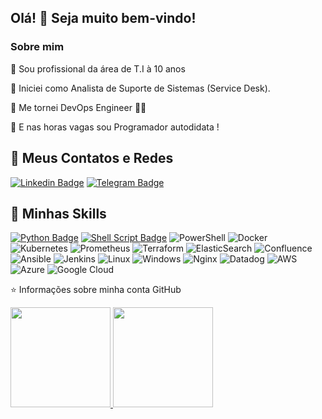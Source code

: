 ## Olá! 👋 Seja muito bem-vindo!

<h3> Sobre mim </h3>

🤔 Sou profissional da área de T.I à 10 anos

💼   Iniciei como Analista de Suporte de Sistemas (Service Desk).

🌱  Me tornei DevOps Engineer 🔎🐞

🔎 E nas horas vagas sou Programador autodidata ! 

## 💬 Meus Contatos e Redes
[![Linkedin Badge](https://img.shields.io/badge/-Linkedin-blue?style=for-the-badge&logo=Linkedin&logoColor=white&link=https://github.com/LeonardoMoreiraSilva)](https://www.linkedin.com/in/leonardocmsilva/)
[![Telegram Badge](https://img.shields.io/badge/Telegram-2CA5E0?style=for-the-badge&logo=telegram&logoColor=white&link=https://github.com/LeonardoMoreiraSilva)](https://t.me/leomoreiraS)

## 🚀 Minhas Skills
[![Python Badge](https://img.shields.io/badge/Python-3776AB?style=for-the-badge&logo=python&logoColor=white)]()
[![Shell Script Badge](https://img.shields.io/badge/Shell_Script-121011?style=for-the-badge&logo=gnu-bash&logoColor=white)]()
![PowerShell](https://img.shields.io/badge/PowerShell-%235391FE.svg?style=for-the-badge&logo=powershell&logoColor=white)
![Docker](https://img.shields.io/badge/docker-%230db7ed.svg?style=for-the-badge&logo=docker&logoColor=white)
![Kubernetes](https://img.shields.io/badge/kubernetes-%23326ce5.svg?style=for-the-badge&logo=kubernetes&logoColor=white)
![Prometheus](https://img.shields.io/badge/Prometheus-E6522C?style=for-the-badge&logo=Prometheus&logoColor=white)
![Terraform](https://img.shields.io/badge/terraform-%235835CC.svg?style=for-the-badge&logo=terraform&logoColor=white)
![ElasticSearch](https://img.shields.io/badge/-ElasticSearch-005571?style=for-the-badge&logo=elasticsearch)
![Confluence](https://img.shields.io/badge/confluence-%23172BF4.svg?style=for-the-badge&logo=confluence&logoColor=white)
![Ansible](https://img.shields.io/badge/ansible-%231A1918.svg?style=for-the-badge&logo=ansible&logoColor=white)
![Jenkins](https://img.shields.io/badge/jenkins-%232C5263.svg?style=for-the-badge&logo=jenkins&logoColor=white)
![Linux](https://img.shields.io/badge/Linux-FCC624?style=for-the-badge&logo=linux&logoColor=black)
![Windows](https://img.shields.io/badge/Windows-0078D6?style=for-the-badge&logo=windows&logoColor=white)
![Nginx](https://img.shields.io/badge/nginx-%23009639.svg?style=for-the-badge&logo=nginx&logoColor=white)
![Datadog](https://img.shields.io/badge/datadog-%23632CA6.svg?style=for-the-badge&logo=datadog&logoColor=white)
![AWS](https://img.shields.io/badge/AWS-%23FF9900.svg?style=for-the-badge&logo=amazon-aws&logoColor=white)
![Azure](https://img.shields.io/badge/azure-%230072C6.svg?style=for-the-badge&logo=microsoftazure&logoColor=white)
![Google Cloud](https://img.shields.io/badge/GoogleCloud-%234285F4.svg?style=for-the-badge&logo=google-cloud&logoColor=white)

⭐ Informações sobre minha conta GitHub
<div>
    <a href="https://github.com/LeonardoMoreiraSilva">
    <img height="160em" src="https://github-readme-stats.vercel.app/api?username=LeonardoMoreiraSilva&show_icons=true&theme=dracula&include_all_commits=true&count_private=true"/>
    <img height="160em" src="https://github-readme-stats.vercel.app/api/top-langs/?username=LeonardoMoreiraSilva&layout=compact&langs_count=16&theme=dracula"/><br></a>
</div>


